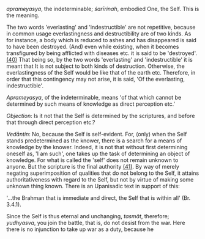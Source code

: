 *aprameyasya*, the indeterminable; *śarīrinah*, embodied One, the Self. This is the meaning.

The two words 'everlasting' and 'indestructible' are not repetitive, because in common usage everlastingness and destructibility are of two kinds. As for instance, a body which is reduced to ashes and has disappeared is said to have been destroyed. (And) even while existing, when it becomes transfigured by being afflicted with diseases etc. it is said to be 'destroyed'. [\(40\)](#page--1-0) That being so, by the two words 'everlasting' and 'indestructible' it is meant that It is not subject to both kinds of destruction. Otherwise, the everlastingness of the Self would be like that of the earth etc. Therefore, in order that this contingency may not arise, it is said, 'Of the everlasting, indestructible'.

*Aprameyasya*, of the indeterminable, means 'of that which cannot be determined by such means of knowledge as direct perception etc.'

*Objection*: Is it not that the Self is determined by the scriptures, and before that through direct perception etc.?

*Vedāntin*: No, because the Self is self-evident. For, (only) when the Self stands predetermined as the knower, there is a search for a means of knowledge by the knower. Indeed, it is not that without first determining oneself as, 'I am such', one takes up the task of determining an object of knowledge. For what is called the 'self' does not remain unknown to anyone. But the scripture is the final authority [\(41\)](#page--1-1). By way of merely negating superimposition of qualities that do not belong to the Self, it attains authoritativeness with regard to the Self, but not by virtue of making some unknown thing known. There is an Upanisadic text in support of this:

'...the Brahman that is immediate and direct, the Self that is within all' (Br. 3.4.1).

Since the Self is thus eternal and unchanging, *tasmāt*, therefore; *yudhyasva*, you join the battle, that is, do not desist from the war. Here there is no injunction to take up war as a duty, because he